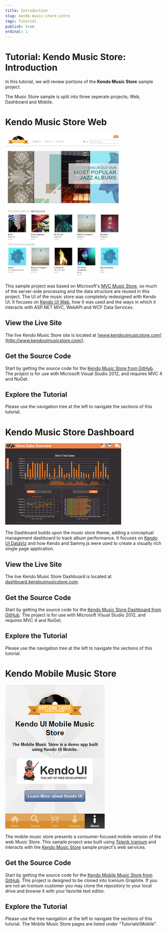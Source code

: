 ```yaml
---
title: Introduction
slug: kendo-music-store-intro
tags: Tutorial
publish: true
ordinal: 1
---
```


# Tutorial: Kendo Music Store: Introduction

In this tutorial, we will review portions of the **Kendo Music Store** sample project.

The Music Store sample is split into three seperate projects; Web, Dashboard and Mobile.

# Kendo Music Store Web

![kendo-music-store-intro-web-screenshot](images/kendo-music-store-intro-web-screenshot.png)

This sample project was based on Microsoft's [MVC Music Store](http://mvcmusicstore.codeplex.com/), so much of the
server-side processing and the data structure are reused in this project.
The UI of the music store was completely redesigned with Kendo UI.
It focuses on [Kendo UI Web](http://www.kendoui.com/web.aspx), how it was used and the ways in which it interacts with ASP.NET MVC, WebAPI and WCF Data Services.

## View the Live Site

The live Kendo Music Store site is located at [www.kendouimusicstore.com](http://www.kendouimusicstore.com/).

## Get the Source Code

Start by getting the source code for the [Kendo Music Store from GitHub](https://www.github.com/telerik/kendo-music-store).
The project is for use with Microsoft Visual Studio 2012, and requires MVC 4 and NuGet.

## Explore the Tutorial

Please use the navigation tree at the left to navigate the sections of this tutorial.

# Kendo Music Store Dashboard

![kendo-music-store-intro-dashboard-screenshot](images/kendo-music-store-intro-dashboard-screenshot.png)

The Dashboard builds upon the music store theme, adding a conceptual management dashboard to track album performance.
It focuses on [Kendo UI DataViz](http://www.kendoui.com/dataviz.aspx) and how Kendo and Sammy.js were used to create a visually rich single page application.

## View the Live Site

The live Kendo Music Store Dashboard is located at [dashboard.kendouimusicstore.com](http://dashboard.kendouimusicstore.com/).

## Get the Source Code

Start by getting the source code for the [Kendo Music Store Dashboard from GitHub](https://www.github.com/telerik/kendo-music-store-dashboard).
The project is for use with Microsoft Visual Studio 2012, and requires MVC 4 and NuGet.

## Explore the Tutorial

Please use the navigation tree at the left to navigate the sections of this tutorial.

# Kendo Mobile Music Store

![kendo-music-store-intro-mobile-screenshot](images/kendo-music-store-intro-mobile-screenshot.png)

The mobile music store presents a consumer-focused mobile version of the web Music Store.
This sample project was built using [Telerik Icenium](http://www.icenium.com/) and interacts
with the [Kendo Music Store](http://www.kendouimusicstore.com) sample project's web services.

## Get the Source Code

Start by getting the source code for the [Kendo Mobile Music Store from GitHub](https://www.github.com/telerik/kendo-mobile-music-store).
This project is designed to be cloned into Icenium Graphite.
If you are not an Icenium customer you may clone the repository to your local drive and browse it with your favorite text editor.

## Explore the Tutorial

Please use the tree navigation at the left to navigate the sections of this tutorial. The Mobile Music Store pages are listed under "Tutorials\Mobile".